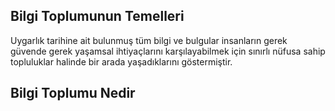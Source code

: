 ## Bilgi Toplumunun Temelleri
Uygarlık tarihine ait bulunmuş tüm bilgi ve bulgular insanların gerek güvende gerek yaşamsal ihtiyaçlarını karşılayabilmek için sınırlı nüfusa sahip topluluklar halinde bir arada yaşadıklarını göstermiştir.

## Bilgi Toplumu Nedir


